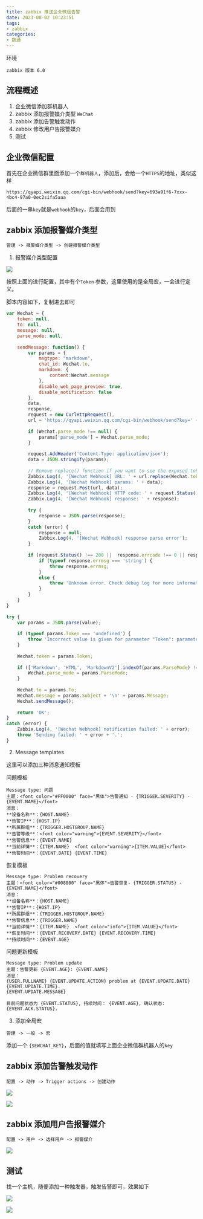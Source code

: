 ```yaml
---
title: zabbix 推送企业微信告警
date: 2023-08-02 10:23:51
tags:
- zabbix
categories:
- 数通
---
```


环境
```
zabbix 版本 6.0
```

## 流程概述

1. 企业微信添加群机器人
2. zabbix 添加报警媒介类型 `WeChat`
3. zabbix 添加告警触发动作
4. zabbix 修改用户告报警媒介
5. 测试

## 企业微信配置

首先在企业微信群里面添加一个`群机器人`，添加后，会给一个`HTTPS`的地址，类似这样

```
https://qyapi.weixin.qq.com/cgi-bin/webhook/send?key=693a91f6-7xxx-4bc4-97a0-0ec2sifa5aaa
```

后面的一串`key`就是`webhook`的`key`，后面会用到

## zabbix 添加报警媒介类型

`管理 -> 报警媒介类型 -> 创建报警媒介类型`


1. 报警媒介类型配置 

![](1.png)

按照上面的进行配置，其中有个`Token` 参数，这里使用的是全局宏，一会进行定义。

脚本内容如下，复制进去即可

```js
var Wechat = {
    token: null,
    to: null,
    message: null,
    parse_mode: null,
 
    sendMessage: function() {
        var params = {
            msgtype: "markdown",
            chat_id: Wechat.to,
            markdown: {
                content:Wechat.message
            },
            disable_web_page_preview: true,
            disable_notification: false
        },
        data,
        response,
        request = new CurlHttpRequest(),
        url = 'https://qyapi.weixin.qq.com/cgi-bin/webhook/send?key=' + Wechat.token;
 
        if (Wechat.parse_mode !== null) {
            params['parse_mode'] = Wechat.parse_mode;
        }
 
        request.AddHeader('Content-Type: application/json');
        data = JSON.stringify(params);
 
        // Remove replace() function if you want to see the exposed token in the log file.
        Zabbix.Log(4, '[Wechat Webhook] URL: ' + url.replace(Wechat.token, '<TOKEN>'));
        Zabbix.Log(4, '[Wechat Webhook] params: ' + data);
        response = request.Post(url, data);
        Zabbix.Log(4, '[Wechat Webhook] HTTP code: ' + request.Status());
        Zabbix.Log(4, '[Wechat Webhook] response: ' + response);
 
        try {
            response = JSON.parse(response);
        }
        catch (error) {
            response = null;
            Zabbix.Log(4, '[Wechat Webhook] response parse error');
        }
 
        if (request.Status() !== 200 ||  response.errcode !== 0 || response.errmsg !== 'ok') {
            if (typeof response.errmsg === 'string') {
                throw response.errmsg;
            }
            else {
                throw 'Unknown error. Check debug log for more information.'
            }
        }
    }
}
 
try {
    var params = JSON.parse(value);
 
    if (typeof params.Token === 'undefined') {
        throw 'Incorrect value is given for parameter "Token": parameter is missing';
    }
 
    Wechat.token = params.Token;
 
    if (['Markdown', 'HTML', 'MarkdownV2'].indexOf(params.ParseMode) !== -1) {
        Wechat.parse_mode = params.ParseMode;
    }
 
    Wechat.to = params.To;
    Wechat.message = params.Subject + '\n' + params.Message;
    Wechat.sendMessage();
 
    return 'OK';
}
catch (error) {
    Zabbix.Log(4, '[Wechat Webhook] notification failed: ' + error);
    throw 'Sending failed: ' + error + '.';
}
```

2. Message templates

这里可以添加三种消息通知模板

问题模板
```
Message type: 问题
主题：<font color="#FF0000" face="黑体">告警通知 - {TRIGGER.SEVERITY} - {EVENT.NAME}</font>
消息：
**设备名称**：{HOST.NAME}
**告警IP**：{HOST.IP}
**所属群组**：{TRIGGER.HOSTGROUP.NAME}
**告警等级**：<font color="warning">{EVENT.SEVERITY}</font>
**告警信息**：{EVENT.NAME}
**当前详情**：{ITEM.NAME}  <font color="warning">{ITEM.VALUE}</font>
**告警时间**：{EVENT.DATE} {EVENT.TIME}
```

恢复模板
```
Message type: Problem recovery
主题：<font color="#008800" face="黑体">告警恢复- {TRIGGER.STATUS} - {EVENT.NAME}</font>
消息：
**设备名称**：{HOST.NAME}
**告警IP**：{HOST.IP}
**所属群组**：{TRIGGER.HOSTGROUP.NAME}
**告警信息**：{TRIGGER.NAME}
**当前详情**：{ITEM.NAME}  <font color="info">{ITEM.VALUE}</font>
**恢复时间**：{EVENT.RECOVERY.DATE} {EVENT.RECOVERY.TIME}
**持续时间**：{EVENT.AGE}
```

问题更新模板
```
Message type: Problem update
主题：告警更新 {EVENT.AGE}: {EVENT.NAME}
消息：
{USER.FULLNAME} {EVENT.UPDATE.ACTION} problem at {EVENT.UPDATE.DATE} {EVENT.UPDATE.TIME}.
{EVENT.UPDATE.MESSAGE}

目前问题状态为 {EVENT.STATUS}, 持续时间： {EVENT.AGE}, 确认状态: {EVENT.ACK.STATUS}.
```

3. 添加全局宏

`管理 -> 一般 -> 宏`

添加一个 `{$EWCHAT_KEY}`，后面的值就填写上面企业微信群机器人的`key`

## zabbix 添加告警触发动作

`配置 -> 动作 -> Trigger actions -> 创建动作`

![](2.png)

![](3.png)

## zabbix 添加用户告报警媒介

`配置 -> 用户 -> 选择用户 -> 报警媒介`

![](4.png)

## 测试

找一个主机，随便添加一种触发器，触发告警即可，效果如下

![](5.png)

![](6.png)